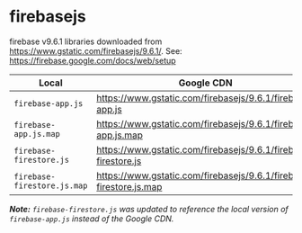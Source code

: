 firebasejs
==========

firebase v9.6.1 libraries downloaded from https://www.gstatic.com/firebasejs/9.6.1/. See: https://firebase.google.com/docs/web/setup

**Local**                   | **Google CDN**
----------------------------|-------------------------------------------------------------------
`firebase-app.js`           | https://www.gstatic.com/firebasejs/9.6.1/firebase-app.js
`firebase-app.js.map`       | https://www.gstatic.com/firebasejs/9.6.1/firebase-app.js.map
`firebase-firestore.js`     | https://www.gstatic.com/firebasejs/9.6.1/firebase-firestore.js
`firebase-firestore.js.map` | https://www.gstatic.com/firebasejs/9.6.1/firebase-firestore.js.map

_**Note:** `firebase-firestore.js` was updated to reference the local version of `firebase-app.js` instead of the Google CDN._